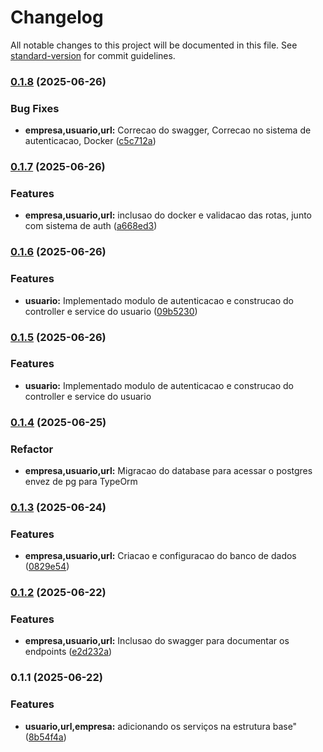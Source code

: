 # Changelog

All notable changes to this project will be documented in this file. See [standard-version](https://github.com/conventional-changelog/standard-version) for commit guidelines.

### [0.1.8](https://github.com/Gianine12/encurtador-url/compare/v0.1.7...v0.1.8) (2025-06-26)


### Bug Fixes

* **empresa,usuario,url:** Correcao do swagger, Correcao no sistema de autenticacao, Docker ([c5c712a](https://github.com/Gianine12/encurtador-url/commit/c5c712a95e7b7a9f56706292d4726894ba04c909))

### [0.1.7](https://github.com/Gianine12/encurtador-url/compare/v0.1.6...v0.1.7) (2025-06-26)


### Features

* **empresa,usuario,url:** inclusao do docker e validacao das rotas, junto com sistema de auth ([a668ed3](https://github.com/Gianine12/encurtador-url/commit/a668ed31ce0662df0cfaeb9caecd67f4395dba65))

### [0.1.6](https://github.com/Gianine12/encurtador-url/compare/v0.1.5...v0.1.6) (2025-06-26)


### Features

* **usuario:** Implementado modulo de autenticacao e construcao do controller e service do usuario ([09b5230](https://github.com/Gianine12/encurtador-url/commit/09b52304eafcf88e386d936ed4dda75280ec7d36))

### [0.1.5](https://github.com/Gianine12/encurtador-url/compare/v0.1.4...v0.1.5) (2025-06-26)

### Features

- **usuario:** Implementado modulo de autenticacao e construcao do controller e service do usuario

### [0.1.4](https://github.com/Gianine12/encurtador-url/compare/v0.1.3...v0.1.4) (2025-06-25)

### Refactor

- **empresa,usuario,url:** Migracao do database para acessar o postgres envez de pg para TypeOrm

### [0.1.3](https://github.com/Gianine12/encurtador-url/compare/v0.1.2...v0.1.3) (2025-06-24)

### Features

- **empresa,usuario,url:** Criacao e configuracao do banco de dados ([0829e54](https://github.com/Gianine12/encurtador-url/commit/0829e54dfc55f4c144420ee4fded7435d5171e17))

### [0.1.2](https://github.com/Gianine12/encurtador-url/compare/v0.1.1...v0.1.2) (2025-06-22)

### Features

- **empresa,usuario,url:** Inclusao do swagger para documentar os endpoints ([e2d232a](https://github.com/Gianine12/encurtador-url/commit/e2d232af379efee2e3aea9c86d26d2367ed0e894))

### 0.1.1 (2025-06-22)

### Features

- **usuario,url,empresa:** adicionando os serviços na estrutura base" ([8b54f4a](https://github.com/Gianine12/encurtador-url/commit/8b54f4a5b8b5fb3620092adafb2a2b7b48debdf4))
